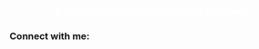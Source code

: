 <h3 align="center" style="color: white">A passionate frontend developer from India</h3>

<h3 align="left">Connect with me:</h3>
<p align="left">
</p>

